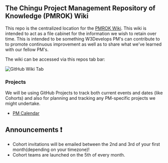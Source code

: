## The Chingu Project Management Repository of Knowledge (PMROK) Wiki 

This repo is the centralized location for the [PMROK Wiki](https://github.com/w3develops/pmrok/wiki). This wiki is intended to act as a file cabinet for the
information we wish to retain over time. This is intended to be something
W3Develops PM's can contribute to to promote continuous improvement as well as to
share what we've learned with our fellow PM's.

The wiki can be accessed via this repos tab bar:

![GitHub Wiki Tab](https://github.com/w3develops/pmrok/wiki)

### Projects

We will be using GitHub Projects to track both current events and dates (like
Cohorts) and also for planning and tracking any PM-specific projects we might
undertake. 

- [PM Calendar](https://github.com/w3develops/pmrok/projects)


## Announcements :exclamation:

- Cohort invitations will be emailed between the 2nd and 3rd of your first month(depending on your timezone)! 
- Cohort teams are launched on the 5th of every month.
